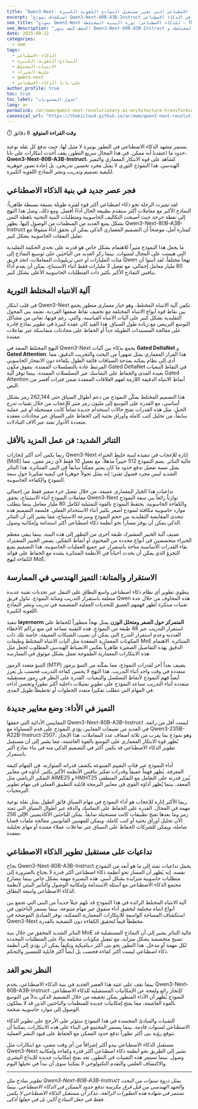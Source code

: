 ```yaml
---
title: "Qwen3-Next: البنية الثورية للذكاء الاصطناعي التي تغير مستقبل النماذج اللغوية الكبيرة"
excerpt: "استكشاف نموذج Qwen3-Next-80B-A3B-Instruct الثوري من علي بابا الذي يجمع بين آليات الانتباه المختلطة والقدرات الفائقة في المعالجة، مما يضع معايير جديدة لكفاءة المعاملات ومعالجة السياق في الذكاء الاصطناعي."
seo_title: "نموذج Qwen3-Next للذكاء الاصطناعي: ثورة البنية المختلطة - Thaki Cloud"
seo_description: "اكتشف كيف يثور Qwen3-Next-80B-A3B-Instruct في مجال الذكاء الاصطناعي بآليات الانتباه المختلطة وMoE المتناثر وقدرات معالجة السياق الفائق حتى مليون رمز."
date: 2025-09-22
categories:
  - owm
tags:
  - الذكاء-الاصطناعي
  - النماذج-اللغوية-الكبيرة
  - الانتباه-المختلط
  - خليط-الخبراء
  - qwen3-next
  - علي-بابا-الذكاء-الاصطناعي
author_profile: true
toc: true
toc_label: "جدول المحتويات"
lang: ar
permalink: /ar/owm/qwen3-next-revolutionary-ai-architecture-transforming-future/
canonical_url: "https://thakicloud.github.io/ar/owm/qwen3-next-revolutionary-ai-architecture-transforming-future/"
---
```


⏱️ **وقت القراءة المتوقع**: 8 دقائق

يستمر مشهد الذكاء الاصطناعي في التطور بوتيرة لا مثيل لها، حيث تدفع كل نقلة نوعية حدود ما اعتقدنا أنه ممكن. في هذا المجال سريع التطور، يقف أحدث ابتكارات علي بابا، **Qwen3-Next-80B-A3B-Instruct**، كشاهد على قوة الابتكار المعماري والتميز الهندسي. هذا النموذج الثوري لا يمثل مجرد تحسين تدريجي، بل إعادة تصور جوهرية لكيفية تصميم وتدريب ونشر النماذج اللغوية الكبيرة.

## فجر عصر جديد في بنية الذكاء الاصطناعي

لقد تميزت الرحلة نحو ذكاء اصطناعي أكثر قوة لفترة طويلة بصيغة بسيطة ظاهرياً: النماذج الأكبر مع معاملات أكثر ستقدم بطبيعة الحال أداءً أفضل. ومع ذلك، وصل هذا النهج إلى نقطة حرجة حيث أصبحت التكاليف الحاسوبية ومتطلبات البنية التحتية باهظة الثمن بشكل يمنع العديد من المنظمات من الوصول إليها. يظهر Qwen3-Next-80B-A3B-Instruct كمنارة أمل، موضحاً أن التصميم المعماري الذكي يمكن أن يحقق أداءً متفوقاً مع تقليل النفقات الحاسوبية بشكل كبير.

ما يجعل هذا النموذج مثيراً للاهتمام بشكل خاص هو قدرته على تحدي الحكمة التقليدية التي هيمنت على المجال لسنوات. بينما ركز العديد من الباحثين على توسيع النماذج إلى مئات المليارات أو حتى تريليونات المعاملات، اتخذ فريق Qwen نهجاً مختلفاً. لقد أثبتوا أن 80 مليار معامل إجمالي، مع تفعيل 3 مليارات فقط أثناء الاستنتاج، يمكن أن يقدم أداءً ينافس النماذج الأكبر بكثير ذات المتطلبات الحاسوبية الأعلى بشكل كبير.

## آلية الانتباه المختلط الثورية

في قلب ابتكار Qwen3-Next تكمن آلية الانتباه المختلط، وهو خيار معماري متطور يجمع بين نقاط قوة أنواع الانتباه المختلفة مع تخفيف نقاط ضعفها الفردية. تعتمد بنى المحول التقليدية بشكل كبير على آليات الانتباه القياسية، والتي، رغم قوتها، تعاني من مشاكل التوسع التربيعي مع زيادة طول السياق. هذا القيد كان عقدة كبيرة في تطوير نماذج قادرة على معالجة المستندات الطويلة جداً أو الحفاظ على محادثات متماسكة عبر تفاعلات ممتدة.

النهج المختلط المنفذ في Qwen3-Next يجمع بذكاء بين آليات **Gated DeltaNet** و **Gated Attention**. هذا القرار المعماري يمثل شهوراً من البحث والتجريب الدقيق، مما أدى إلى نظام يمكنه نمذجة السياقات فائقة الطول بكفاءة دون الانفجار الحاسوبي المرتبط عادة بالتسلسلات الممتدة. يتفوق مكون Gated DeltaNet في التقاط التبعيات بعيدة المدى والحفاظ على التماسك عبر التسلسلات الممتدة، بينما توفر آلية Gated Attention أنماط الانتباه الدقيقة اللازمة لفهم العلاقات المعقدة ضمن فترات أقصر من النص.

هذا التصميم المختلط يمكّن النموذج من دعم أطوال السياق حتى 262,144 رمز بشكل أساسي، مع القدرة على التوسع إلى مليون رمز مثير للإعجاب من خلال تقنيات تدرج الحبل. مثل هذه القدرات تفتح حالات استخدام جديدة تماماً كانت مستحيلة أو غير عملية سابقاً، من تحليل كتب كاملة وأوراق بحثية إلى الحفاظ على السياق عبر محادثات معقدة متعددة الأدوار تمتد عبر آلاف التبادلات.

## التناثر الشديد: فن عمل المزيد بالأقل

ربما يكمن أحد أكثر إنجازات Qwen3-Next إثارة للإعجاب في تنفيذه لبنية خليط الخبراء (MoE) عالية التناثر. يضم النموذج 512 خبيراً مذهلاً، مع تفعيل 10 فقط لأي رمز معين، مما يمثل نسبة تفعيل تدفع حدود ما كان يعتبر ممكناً سابقاً في البنى المتناثرة. هذا التناثر الشديد ليس مجرد فضول تقني؛ إنه يمثل تحولاً جوهرياً في كيفية تفكيرنا حول سعة النموذج والكفاءة الحاسوبية.

تداعيات هذا الخيار المعماري عميقة. من خلال تفعيل جزء صغير فقط من إجمالي معاملات النموذج أثناء الاستنتاج، يحقق Qwen3-Next توازناً رائعاً بين سعة النموذج والكفاءة الحاسوبية. يحتفظ النموذج بالقوة التمثيلية لكامل 80 مليار معامل بينما يتطلب موارد حاسوبية مكافئة لنموذج أصغر بكثير أثناء الاستخدام الفعلي. فلسفة التصميم هذه تتحدى المقايضة التقليدية بين حجم النموذج وسرعة الاستنتاج، مما يشير إلى أن التناثر الذكي يمكن أن يوفر مساراً نحو أنظمة ذكاء اصطناعي أكثر استدامة وإمكانية وصول.

تضيف آلية الخبير المشترك طبقة أخرى من التطور إلى هذه البنية. بينما يبقى معظم الخبراء متخصصين في أنواع محددة من المحتوى أو أنماط التفكير، يضمن الخبير المشترك بقاء القدرات الأساسية متاحة باستمرار عبر جميع العمليات الحاسوبية. هذا التصميم يمنع التجزؤ الذي يمكن أن يحدث أحياناً في الأنظمة المتناثرة بشدة مع الحفاظ على فوائد الكفاءة لنهج MoE.

## الاستقرار والمتانة: التميز الهندسي في الممارسة

ينطوي تطوير أي نظام ذكاء اصطناعي واسع النطاق على التنقل عبر تحديات تقنية عديدة متعلقة باستقرار التدريب ومتانة النموذج. تناول فريق Qwen هذه المخاوف من خلال عدة تقنيات مبتكرة تُظهر فهمهم العميق للتحديات العملية المتضمنة في تدريب ونشر النماذج اللغوية الكبيرة.

تنفيذ **layernorm المتمركز حول الصفر ومتحلل الوزن** يمثل نهجاً متطوراً للحفاظ على استقرار التدريب عبر 48 طبقة من النموذج. هذه التقنية تساعد في منع تراكم الأخطاء العددية وعدم استقرار التدرج التي يمكن أن تصيب الشبكات العميقة، خاصة تلك ذات المكونات المعمارية المعقدة مثل آليات الانتباه المختلط وطبقات MoE المتناثرة. الاهتمام الدقيق بهذه التفاصيل الصغيرة ظاهرياً يعكس الانضباط الهندسي المطلوب لجعل مثل هذه الابتكارات المعمارية الطموحة تعمل بشكل موثوق في الممارسة.

التنبؤ متعدد الرموز (MTP) يضيف بعداً آخر لقدرات النموذج، مما يمكّنه من التنبؤ برموز متعددة في وقت واحد أثناء التدريب. هذا النهج لا يحسن كفاءة التدريب فحسب بل يعزز أيضاً فهم النموذج لأنماط التسلسل والتبعيات. القدرة على النظر في رموز مستقبلية متعددة أثناء التدريب تساعد النموذج على تطوير تمثيلات داخلية أكثر تطوراً وتحسن أداءه في المهام التي تتطلب تفكيراً متعدد الخطوات أو تخطيطاً طويل المدى.

## التميز في الأداء: وضع معايير جديدة

المقاييس الأدائية التي حققها Qwen3-Next-80B-A3B-Instruct ليست أقل من رائعة. في العديد من تقييمات المعايير، يؤدي النموذج على قدم المساواة مع Qwen3-235B-A22B-Instruct-2507، وهو نموذج بما يقرب من ثلاثة أضعاف عدد المعاملات. هذا الإنجاز يُظهر قوة الابتكار المعماري على التوسع بالقوة الغاشمة، مما يشير إلى أن مستقبل تطوير الذكاء الاصطناعي قد يكمن أكثر في التصميم الذكي منه في بناء نماذج أكبر باستمرار.

أداء النموذج عبر فئات التقييم المتنوعة يكشف قدراته المتوازنة. في المهام كثيفة المعرفة، يُظهر فهماً عميقاً وقدرات تفكير تنافس الأنظمة الأكبر بكثير. أداؤه في معايير التفكير الرياضي مثل AIME25 و HMHT25 يُبرز قدرته على التعامل مع التفكير المنطقي المعقد، بينما يُظهر أداؤه القوي في معايير البرمجة قابلية التطبيق العملي في مهام تطوير البرمجيات.

ربما الأكثر إثارة للإعجاب هو أداء النموذج في مهام السياق فائق الطول يمثل نقلة نوعية مهمة في المجال. القدرة على الحفاظ على التماسك والدقة عبر أطوال السياق التي تمتد إلى 256K رمز وما بعدها تفتح تطبيقات كانت مستحيلة سابقاً. يمكن للباحثين الأكاديميين الآن تحليل أوراق بحثية أو كتب كاملة، ويمكن للمهنيين القانونيين معالجة ملفات قضايا شاملة، ويمكن للشركات الحفاظ على السياق عبر تفاعلات عملاء ممتدة أو مهام تحليلية معقدة.

## تداعيات على مستقبل تطوير الذكاء الاصطناعي

نجاح Qwen3-Next-80B-A3B-Instruct يحمل تداعيات تمتد إلى ما هو أبعد من النموذج نفسه. إنه يُظهر أن المسار نحو أنظمة ذكاء اصطناعي أكثر قدرة لا يحتاج بالضرورة إلى متطلبات حاسوبية متزايدة بشكل أسي. هذه البصيرة مهمة بشكل خاص بينما يتصارع مجتمع الذكاء الاصطناعي مع أسئلة الاستدامة وإمكانية الوصول والتأثير البيئي لأنظمة الذكاء الاصطناعي واسعة النطاق.

آلية الانتباه المختلط الرائدة في هذا النموذج قد تلهم جيلاً جديداً من البنى التي تجمع بين أنواع انتباه مختلفة لتحقيق أداء متفوق عبر مهام متنوعة. بينما يستمر الباحثون في استكشاف المساحة الواسعة للابتكارات المعمارية الممكنة، توفر المبادئ الموضحة في Qwen3-Next مخططاً قيماً لتحقيق الكفاءة دون التضحية بالقدرة.

التناثر الشديد المحقق من خلال بنية MoE عالية التناثر يشير إلى أن النماذج المستقبلية قد تصبح متخصصة بشكل متزايد، مع تفعيل مكونات مختلفة بناءً على المتطلبات المحددة لكل مهمة أو مدخل. هذا التطور نحو بنى أكثر ديناميكية وتكيفاً يمكن أن يؤدي إلى أنظمة ذكاء اصطناعي ليست أكثر كفاءة فحسب بل أيضاً أكثر قابلية للتفسير والتحكم.

## النظر نحو الغد

بينما نقف على عتبة هذا العصر الجديد في بنية الذكاء الاصطناعي، يخدم Qwen3-Next-80B-A3B-Instruct كإنجاز رائع ولمحة عن الإمكانيات المستقبلية للذكاء الاصطناعي. النموذج يُظهر أن الأداء المتطور يمكن تحقيقه من خلال التصميم الذكي بدلاً من التوسع بالقوة الغاشمة، مما يفتح إمكانيات جديدة للمنظمات والباحثين الذين قد لا يملكون الوصول إلى موارد حاسوبية ضخمة.

التقنيات والمبادئ المجسدة في هذا النموذج ستؤثر على الأرجح على تطوير الذكاء الاصطناعي لسنوات قادمة. بينما يستمر المجتمع في البناء على هذه الابتكارات، يمكننا أن نتوقع رؤية بنى أكثر تطوراً تدفع حدود الممكن مع الحفاظ على قيود النشر العملية.

مستقبل الذكاء الاصطناعي يبدو أكثر إشراقاً من أي وقت مضى، مع ابتكارات مثل Qwen3-Next تشير إلى الطريق نحو أنظمة ذكاء اصطناعي أكثر قدرة وكفاءة وإمكانية وصول. بينما تستمر هذه التقنيات في التطور، تعد بفتح إمكانيات جديدة للإبداع البشري والاكتشاف العلمي والتقدم التكنولوجي لا يمكننا سوى أن نبدأ في تخيلها اليوم.

---

*تطوير نماذج مثل Qwen3-Next-80B-A3B-Instruct يمثل ذروة سنوات من البحث والجهد الهندسي من قبل فرق مكرسة تدفع حدود الممكن في الذكاء الاصطناعي. بينما نستمر في شهادة هذه التطورات الرائعة، نتذكر أن مستقبل الذكاء الاصطناعي لا يكمن فقط في جعل النماذج أكبر، بل في جعلها أذكى.*
